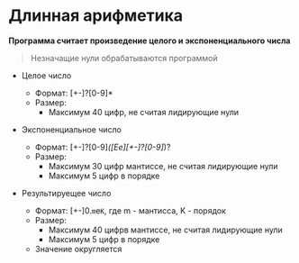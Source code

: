 # Длинная арифметика

__Программа считает произведение целого и экспоненциального числа__

> Незначащие нули обрабатываются программой

- Целое число 
    - Формат: [+-]?[0-9]*
    - Размер:
      - Максимум 40 цифр, не считая лидирующие нули

- Экспоненциальное число
    - Формат: [+-]?[0-9]*([Ee][+-]?[0-9]*)?
    - Размер: 
      - Максимум 30 цифр мантиссе, не считая лидирующие нули
      - Максимум 5 цифр в порядке

- Результируещее число
  - Формат: [+-]0.`m`e`K`, где m - мантисса, K - порядок
  - Размер: 
    - Максимум 40 цифрв мантиссе, не считая лидирующие нули
    - Максимум 5 цифр в порядке
  - Значение округляется

